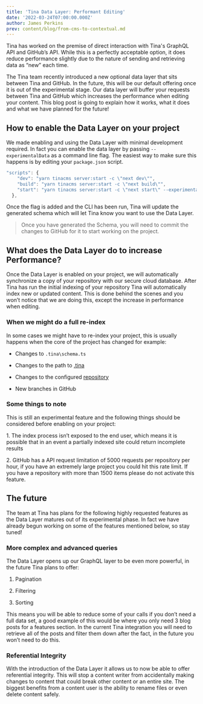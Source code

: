 ```yaml
---
title: 'Tina Data Layer: Performant Editing'
date: '2022-03-24T07:00:00.000Z'
author: James Perkins
prev: content/blog/from-cms-to-contextual.md
---
```


Tina has worked on the premise of direct interaction with Tina's GraphQL API and GitHub’s API. While this is a perfectly acceptable option, it does reduce performance slightly due to the nature of sending and retrieving data as “new” each time. 

The Tina team recently introduced a new optional data layer that sits between Tina and GitHub. In the future, this will be our default offering once it is out of the experimental stage. Our data layer will buffer your requests between Tina and GitHub which increases the performance when editing your content. This blog post is going to explain how it works, what it does and what we have planned for the future!

<Youtube embedSrc="https://res.cloudinary.com/forestry-demo/video/upload/v1647955731/blog-media/data-layer/Before_perf_1.mp4"/>

## How to enable the Data Layer on your project

We made enabling and using the Data Layer with minimal development required. In fact you can enable the data layer by passing `--experimentalData` as a command line flag. The easiest way to make sure this happens is by editing your `package.json` script. 

```jsx
"scripts": {
    "dev": "yarn tinacms server:start -c \"next dev\"",
    "build": "yarn tinacms server:start -c \"next build\"",
    "start": "yarn tinacms server:start -c \"next start\" --experimentalData",
  },
```

Once the flag is added and the CLI has been run, Tina will update the generated schema which will let Tina know you want to use the Data Layer. 

> Once you have generated the Schema, you will need to commit the changes to GitHub for it to start working on the project.

## What does the Data Layer do to increase Performance?

Once the Data Layer is enabled on your project, we will automatically synchronize a copy of your repository with our secure cloud database. After Tina has run the initial indexing of your repository Tina will automatically index new or updated content. This is done behind the scenes and you won’t notice that we are doing this, except the increase in performance when editing.

### When we might do a full re-index

In some cases we might have to re-index your project, this is usually happens when the core of the project has changed for example:

 - Changes to `.tina\schema.ts`

 - Changes to the path to [.tina](https://tina.io/docs/tina-cloud/faq/#does-tina-cloud-work-with-monorepos)

 - Changes to the configured [repository](https://tina.io/docs/tina-cloud/dashboard/projects/#changing-the-repository)

 - New branches in GitHub

### Some things to note

This is still an experimental feature and the following things should be considered before enabling on your project: 

1\. The index process isn’t exposed to the end user, which means it is possible that in an event a partially indexed site could return incomplete results

2\. GitHub has a API request limitation of 5000 requests per repository per hour, if you have an extremely large project you could hit this rate limit. If you have a repository with more than 1500 items please do not activate this feature.

## The future

The team at Tina has plans for the following highly requested features as the Data Layer matures out of its experimental phase. In fact we have already begun working on some of the features mentioned below, so stay tuned! 

### More complex and advanced queries

The Data Layer opens up our GraphQL layer to be even more powerful, in the future Tina plans to offer: 

1. Pagination

2. Filtering

3. Sorting 

This means you will be able to reduce some of your calls if you don’t need a full data set, a good example of this would be where you only need 3 blog posts for a features section. In the current Tina integration you will need to retrieve all of the posts and filter them down after the fact, in the future you won’t need to do this. 

### Referential Integrity

With the introduction of the Data Layer it allows us to now be able to offer referential integrity. This will stop a content writer from accidentally making changes to content that could break other content or an entire site. The biggest benefits from a content user is the ability to rename files or even delete content safely.
